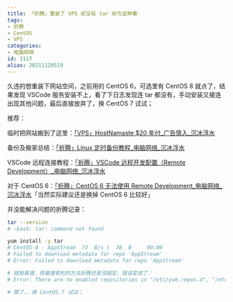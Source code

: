 ```yaml
---
title: 「折腾」重装了 VPS 却没有 tar 命令这种事
tags:
- 折腾
- CentOS
- VPS
categories:
- 电脑网络
id: 1117
alias: 20211120519
---
```


久违的想重装下网站空间，之前用的 CentOS 6，可选里有 CentOS 8 就点了，结果发现 VSCode 服务安装不上，看了下日志发现连 tar 都没有，手动安装又接连出现其他问题，最后直接放弃了，换 CentOS 7 试试；

<!--more-->

推荐：

临时把网站搬到了这里：[「VPS」HostNamaste $20 年付\_广告慎入\_沉冰浮水](https://www.wdssmq.com/post/20220331233.html "「VPS」HostNamaste $20 年付\_广告慎入\_沉冰浮水")

备份及搬家总结：[「折腾」Linux 定时备份教程\_电脑网络\_沉冰浮水](https://www.wdssmq.com/post/20140816860.html "「折腾」Linux 定时备份教程\_电脑网络\_沉冰浮水")

VSCode 远程连接教程：[「折腾」VSCode 远程开发配置（Remote Development）\_电脑网络\_沉冰浮水](https://www.wdssmq.com/post/20201120519.html "「折腾」VSCode 远程开发配置（Remote Development）\_电脑网络\_沉冰浮水")

对于 CentOS 6：[「折腾」CentOS 6 无法使用 Remote Development\_电脑网络\_沉冰浮水](https://www.wdssmq.com/post/20201120244.html "「折腾」CentOS 6 无法使用 Remote Development\_电脑网络\_沉冰浮水")「当然实际建议还是换掉 CentOS 6 比较好」

并没能解决问题的折腾记录：

```bash
tar --version
# -bash: tar: command not found

yum install -y tar
# CentOS-8 - AppStream  73  B/s |  38  B     00:00
# Failed to download metadata for repo 'AppStream'
# Error: Failed to download metadata for repo 'AppStream'

# 就挺离谱，照着搜索到的方法折腾还是没搞定，错误变成了：
# Error: There are no enabled repositories in "/etc/yum.repos.d", "/etc/yum/repos.d", "/etc/distro.repos.d".

# 算了，，换 CentOS 7 试试；
```

<!-- 果然不太懂 -->
